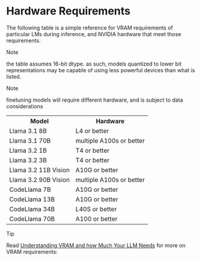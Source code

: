 # Hardware Requirements

The following table is a simple reference for VRAM requirements of particular LMs during inference, and NVIDIA hardware that meet those requirements.

> [!NOTE]
> the table assumes 16-bit dtype. as such, models quantized to lower bit representations may be capable of using less powerful devices than what is listed.

> [!NOTE]
> finetuning models will require different hardware, and is subject to data considerations

<table>
    <tr>
        <th>Model</th>
        <th>Hardware</th>
    </tr>
    <tr>
        <td>Llama 3.1 8B</td>
        <td>L4 or better</td>
    </tr>
    <tr>
        <td>Llama 3.1 70B</td>
        <td>multiple A100s or better</td>
    </tr>
    <tr>
        <td>Llama 3.2 1B</td>
        <td>T4 or better</td>
    </tr>
    <tr>
        <td>Llama 3.2 3B</td>
        <td>T4 or better</td>
    </tr>
    <tr>
        <td>Llama 3.2 11B Vision</td>
        <td>A10G or better</td>
    </tr>
    <tr>
        <td>Llama 3.2 90B Vision</td>
        <td>multiple A100s or better</td>
    </tr>
    <tr>
        <td>CodeLlama 7B</td>
        <td>A10G or better</td>
    </tr>
    <tr>
        <td>CodeLlama 13B</td>
        <td>A10G or better</td>
    </tr>
    <tr>
        <td>CodeLlama 34B</td>
        <td>L40S or better</td>
    </tr>
    <tr>
        <td>CodeLlama 70B</td>
        <td>A100 or better</td>
    </tr>
</table>

> [!TIP]
> 
Read [Understanding VRAM and how Much Your LLM Needs](https://blog.runpod.io/understanding-vram-and-how-much-your-llm-needs/) for more on VRAM requirements:

